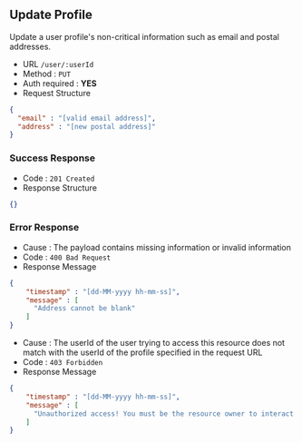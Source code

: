 ## Update Profile

Update a user profile's non-critical information such as email and postal addresses.

* URL `/user/:userId`
* Method : `PUT`
* Auth required : **YES**
* Request Structure
```json
{
  "email" : "[valid email address]",
  "address" : "[new postal address]"
}
```

### Success Response

* Code : `201 Created`
* Response Structure

```json
{}
```

### Error Response
* Cause : The payload contains missing information or invalid information
* Code : `400 Bad Request`
* Response Message
```json
{
    "timestamp" : "[dd-MM-yyyy hh-mm-ss]",
    "message" : [
      "Address cannot be blank"
    ]
}
```

* Cause : The userId of the user trying to access this resource does not match with the userId of the profile specified in the request URL
* Code : `403 Forbidden`
* Response Message
```json
{
    "timestamp" : "[dd-MM-yyyy hh-mm-ss]",
    "message" : [
      "Unauthorized access! You must be the resource owner to interact with this resource"
    ]
}
```